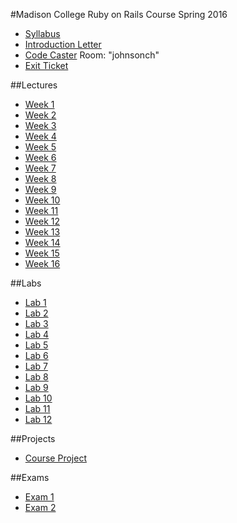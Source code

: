 #Madison College Ruby on Rails Course Spring 2016
* [Syllabus](syllabus.md)
* [Introduction Letter](introletter.md)
* [Code Caster](https://codecaster.io/) Room: "johnsonch"
* [Exit Ticket](http://bit.ly/2b6u10C)

##Lectures
* [Week 1](Lectures/week01)
* [Week 2](Lectures/week02)
* [Week 3](Lectures/week03)
* [Week 4](Lectures/week04)
* [Week 5](Lectures/week05)
* [Week 6](Lectures/week06)
* [Week 7](Lectures/week07)
* [Week 8](Lectures/week08)
* [Week 9](Lectures/week09)
* [Week 10](Lectures/week10)
* [Week 11](Lectures/week11)
* [Week 12](Lectures/week12)
* [Week 13](Lectures/week13)
* [Week 14](Lectures/week14)
* [Week 15](Lectures/week15)
* [Week 16](Lectures/week16)

##Labs
* [Lab 1](Labs/lab1.md)
* [Lab 2](Labs/lab2.md)
* [Lab 3](Labs/lab3.md)
* [Lab 4](Labs/lab4.md)
* [Lab 5](Labs/lab5.md)
* [Lab 6](Labs/lab6.md)
* [Lab 7](Labs/lab7.md)
* [Lab 8](Labs/lab8.md)
* [Lab 9](Labs/lab9.md)
* [Lab 10](Labs/lab10.md)
* [Lab 11](Labs/lab11.md)
* [Lab 12](Labs/lab12.md)

##Projects
* [Course Project](Projects/course_project.md)

##Exams
* [Exam 1](Exams/exam1.md)
* [Exam 2](Exams/exam2.md)
